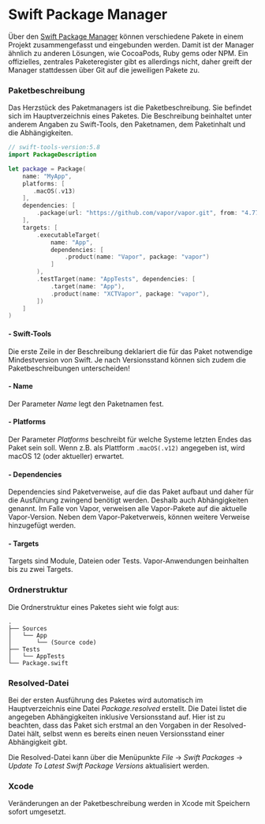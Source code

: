 # Swift Package Manager

Über den [Swift Package Manager](https://www.swift.org/package-manager/) können verschiedene Pakete in einem Projekt zusammengefasst und eingebunden werden. Damit ist der Manager ähnlich zu anderen Lösungen, wie CocoaPods, Ruby gems oder NPM. Ein offizielles, zentrales Paketeregister gibt es allerdings nicht, daher greift der Manager stattdessen über Git auf die jeweiligen Pakete zu.

### Paketbeschreibung

Das Herzstück des Paketmanagers ist die Paketbeschreibung. Sie befindet sich im Hauptverzeichnis eines Paketes. Die Beschreibung beinhaltet unter anderem Angaben zu Swift-Tools, den Paketnamen, dem Paketinhalt und die Abhängigkeiten.

```swift
// swift-tools-version:5.8
import PackageDescription

let package = Package(
    name: "MyApp",
    platforms: [
       .macOS(.v13)
    ],
    dependencies: [
        .package(url: "https://github.com/vapor/vapor.git", from: "4.77.1"),
    ],
    targets: [
        .executableTarget(
            name: "App",
            dependencies: [
                .product(name: "Vapor", package: "vapor")
            ]
        ),
        .testTarget(name: "AppTests", dependencies: [
            .target(name: "App"),
            .product(name: "XCTVapor", package: "vapor"),
        ])
    ]
)
```

#### - Swift-Tools

Die erste Zeile in der Beschreibung deklariert die für das Paket notwendige Mindestversion von Swift. Je nach Versionsstand können sich zudem die Paketbeschreibungen unterscheiden!

#### - Name

Der Parameter _Name_ legt den Paketnamen fest.

#### - Platforms

Der Parameter _Platforms_ beschreibt für welche Systeme letzten Endes das Paket sein soll. Wenn z.B. als Plattform `.macOS(.v12)` angegeben ist, wird macOS 12 (oder aktueller) erwartet.

#### - Dependencies

Dependencies sind Paketverweise, auf die das Paket aufbaut und daher für die Ausführung zwingend benötigt werden. Deshalb auch Abhängigkeiten genannt. Im Falle von Vapor, verweisen alle Vapor-Pakete auf die aktuelle Vapor-Version. Neben dem Vapor-Paketverweis, können weitere Verweise hinzugefügt werden.

#### - Targets

Targets sind Module, Dateien oder Tests. Vapor-Anwendungen beinhalten bis zu zwei Targets.

### Ordnerstruktur

Die Ordnerstruktur eines Paketes sieht wie folgt aus:

```
.
├── Sources
│   └── App
│       └── (Source code)
├── Tests
│   └── AppTests
└── Package.swift
```

### Resolved-Datei

Bei der ersten Ausführung des Paketes wird automatisch im Hauptverzeichnis eine Datei _Package.resolved_ erstellt. Die Datei listet die angegeben Abhängigkeiten inklusive Versionsstand auf. Hier ist zu beachten, dass das Paket sich erstmal an den Vorgaben in der Resolved-Datei hält, selbst wenn es bereits einen neuen Versionsstand einer Abhängigkeit gibt.

Die Resolved-Datei kann über die Menüpunkte *File* → *Swift Packages* → *Update To Latest Swift Package Versions* aktualisiert werden.

### Xcode

Veränderungen an der Paketbeschreibung werden in Xcode mit Speichern sofort umgesetzt.
